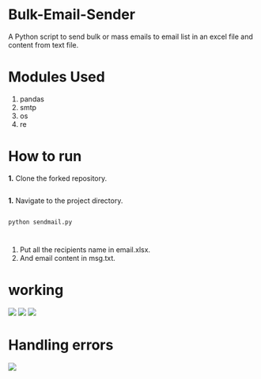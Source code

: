 # Bulk-Email-Sender

A Python script to send bulk or mass emails to email list in an excel file and content from text file.

# Modules Used
1. pandas
2. smtp
3. os
4. re

# How to run


**1.** Clone the forked repository.

```bash

```
**1.** Navigate to the project directory.

```bash

```
```bash
python sendmail.py
```
# 
  1. Put all the recipients name in email.xlsx.
  2. And email content in msg.txt.
# working
![](https://github.com/pritamp17/Email-sender/blob/main/examples/1.png)
![](https://github.com/pritamp17/Email-sender/blob/main/examples/res-1.png)
![](https://github.com/pritamp17/Email-sender/blob/main/examples/res-2.png)

# Handling errors
![](https://github.com/pritamp17/Email-sender/blob/main/examples/handling-errors.png)

